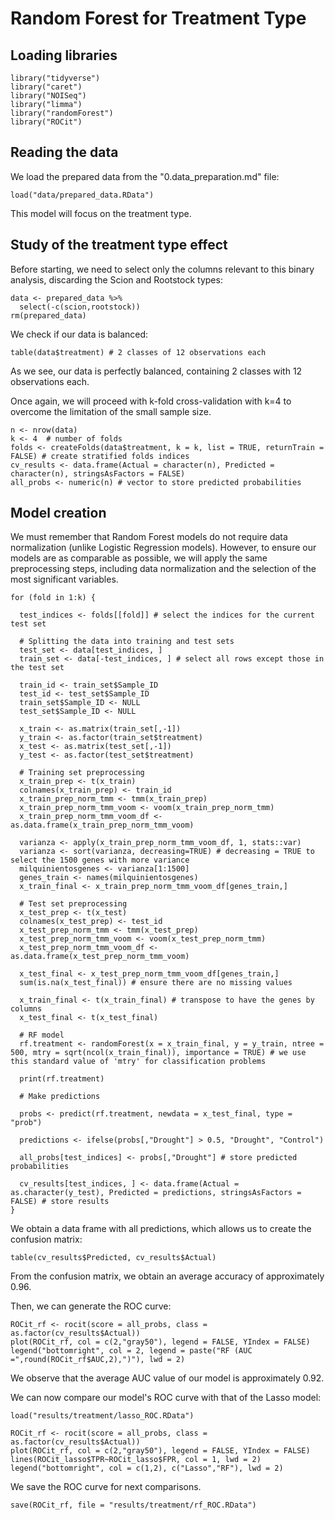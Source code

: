 # Random Forest for Treatment Type

## Loading libraries

```
library("tidyverse")
library("caret")
library("NOISeq")
library("limma")
library("randomForest")
library("ROCit")
```

## Reading the data

We load the prepared data from the "0.data_preparation.md" file:

```
load("data/prepared_data.RData")
```

This model will focus on the treatment type.

## Study of the treatment type effect

Before starting, we need to select only the columns relevant to this binary analysis, discarding the Scion and Rootstock types:

```
data <- prepared_data %>%
  select(-c(scion,rootstock))
rm(prepared_data)
```

We check if our data is balanced:

```
table(data$treatment) # 2 classes of 12 observations each
```

As we see, our data is perfectly balanced, containing 2 classes with 12 observations each. 

Once again, we will proceed with k-fold cross-validation with k=4 to overcome the limitation of the small sample size.

```
n <- nrow(data)
k <- 4  # number of folds
folds <- createFolds(data$treatment, k = k, list = TRUE, returnTrain = FALSE) # create stratified folds indices
cv_results <- data.frame(Actual = character(n), Predicted = character(n), stringsAsFactors = FALSE)
all_probs <- numeric(n) # vector to store predicted probabilities
```

## Model creation

We must remember that Random Forest models do not require data normalization (unlike Logistic Regression models). However, to ensure our models are as comparable as possible, we will apply the same preprocessing steps, including data normalization and the selection of the most significant variables.

```
for (fold in 1:k) {

  test_indices <- folds[[fold]] # select the indices for the current test set
  
  # Splitting the data into training and test sets
  test_set <- data[test_indices, ]
  train_set <- data[-test_indices, ] # select all rows except those in the test set

  train_id <- train_set$Sample_ID
  test_id <- test_set$Sample_ID
  train_set$Sample_ID <- NULL
  test_set$Sample_ID <- NULL
  
  x_train <- as.matrix(train_set[,-1])
  y_train <- as.factor(train_set$treatment)
  x_test <- as.matrix(test_set[,-1])
  y_test <- as.factor(test_set$treatment)
  
  # Training set preprocessing
  x_train_prep <- t(x_train)
  colnames(x_train_prep) <- train_id
  x_train_prep_norm_tmm <- tmm(x_train_prep)
  x_train_prep_norm_tmm_voom <- voom(x_train_prep_norm_tmm)
  x_train_prep_norm_tmm_voom_df <- as.data.frame(x_train_prep_norm_tmm_voom)
  
  varianza <- apply(x_train_prep_norm_tmm_voom_df, 1, stats::var)
  varianza <- sort(varianza, decreasing=TRUE) # decreasing = TRUE to select the 1500 genes with more variance
  milquinientosgenes <- varianza[1:1500]
  genes_train <- names(milquinientosgenes)
  x_train_final <- x_train_prep_norm_tmm_voom_df[genes_train,]
  
  # Test set preprocessing
  x_test_prep <- t(x_test)
  colnames(x_test_prep) <- test_id
  x_test_prep_norm_tmm <- tmm(x_test_prep)
  x_test_prep_norm_tmm_voom <- voom(x_test_prep_norm_tmm)
  x_test_prep_norm_tmm_voom_df <- as.data.frame(x_test_prep_norm_tmm_voom)
  
  x_test_final <- x_test_prep_norm_tmm_voom_df[genes_train,]
  sum(is.na(x_test_final)) # ensure there are no missing values
  
  x_train_final <- t(x_train_final) # transpose to have the genes by columns
  x_test_final <- t(x_test_final)
  
  # RF model
  rf.treatment <- randomForest(x = x_train_final, y = y_train, ntree = 500, mtry = sqrt(ncol(x_train_final)), importance = TRUE) # we use this standard value of 'mtry' for classification problems
                             
  print(rf.treatment)
  
  # Make predictions
  
  probs <- predict(rf.treatment, newdata = x_test_final, type = "prob")
  
  predictions <- ifelse(probs[,"Drought"] > 0.5, "Drought", "Control")

  all_probs[test_indices] <- probs[,"Drought"] # store predicted probabilities
  
  cv_results[test_indices, ] <- data.frame(Actual = as.character(y_test), Predicted = predictions, stringsAsFactors = FALSE) # store results
}
```

We obtain a data frame with all predictions, which allows us to create the confusion matrix:

```
table(cv_results$Predicted, cv_results$Actual)
```

From the confusion matrix, we obtain an average accuracy of approximately 0.96.

Then, we can generate the ROC curve:

```
ROCit_rf <- rocit(score = all_probs, class = as.factor(cv_results$Actual))
plot(ROCit_rf, col = c(2,"gray50"), legend = FALSE, YIndex = FALSE)
legend("bottomright", col = 2, legend = paste("RF (AUC =",round(ROCit_rf$AUC,2),")"), lwd = 2)
```

We observe that the average AUC value of our model is approximately 0.92.

We can now compare our model's ROC curve with that of the Lasso model:

```
load("results/treatment/lasso_ROC.RData")

ROCit_rf <- rocit(score = all_probs, class = as.factor(cv_results$Actual))
plot(ROCit_rf, col = c(2,"gray50"), legend = FALSE, YIndex = FALSE)
lines(ROCit_lasso$TPR~ROCit_lasso$FPR, col = 1, lwd = 2)
legend("bottomright", col = c(1,2), c("Lasso","RF"), lwd = 2)
```

We save the ROC curve for next comparisons.

```
save(ROCit_rf, file = "results/treatment/rf_ROC.RData")
```
